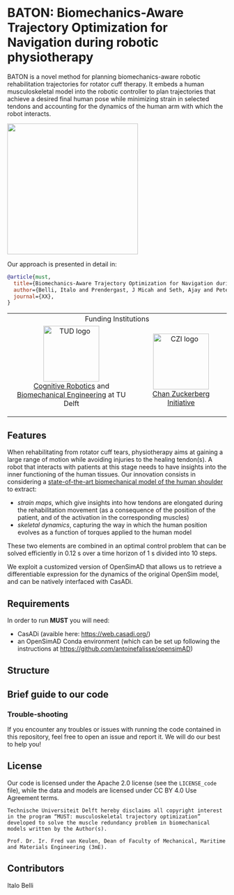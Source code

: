 # BATON: Biomechanics-Aware Trajectory Optimization for Navigation during robotic physiotherapy
BATON is a novel method for planning biomechanics-aware robotic rehabilitation trajectories for rotator cuff therapy. It embeds a human musculoskeletal model into the robotic controller to plan trajectories that achieve a desired final human pose while minimizing strain in selected tendons and accounting for the dynamics of the human arm with which the robot interacts.

<img src="Media/visual_abstract_1.svg" height="300" />

Our approach is presented in detail in:

```bib
@article{must,
  title={Biomechanics-Aware Trajectory Optimization for Navigation during Robotic Physiotherapy},
  author={Belli, Italo and Prendergast, J Micah and Seth, Ajay and Peternel, Luka},
  journal={XX},
}
```


<table align="center">
  <tr>
    <td colspan="2" align="center">Funding Institutions</td>
  </tr>
  <tr>
    <td align="center">
      <a>
        <img src="https://user-images.githubusercontent.com/50029203/226883398-97b28065-e144-493b-8a6c-5cbbd9000411.png" alt="TUD logo" height="128">
        <br />
        <a href="https://www.tudelft.nl/3me/over/afdelingen/cognitive-robotics-cor">Cognitive Robotics</a> and <br />
        <a href="https://www.tudelft.nl/3me/over/afdelingen/biomechanical-engineering">Biomechanical Engineering</a> at TU Delft</p>
      </a>
    </td>
    <td align="center">
      <a href="https://chanzuckerberg.com/">
        <img src="https://user-images.githubusercontent.com/50029203/226883506-fbb59348-38a4-43f9-93c9-2c7b8ba63619.png" alt="CZI logo" width="128" height="128">
        <br />
        Chan Zuckerberg Initiative
      </a>
    </td>
  </tr>
</table>

## Features
When rehabilitating from rotator cuff tears, physiotherapy aims at gaining a large range of motion while avoiding injuries to the healing tendon(s). A robot that interacts with patients at this stage needs to have insights into the inner functioning of the human tissues. Our innovation consists in considering a [state-of-the-art biomechanical model of the human shoulder](https://simtk.org/projects/scapulothoracic) to extract:
- _strain maps_, which give insights into how tendons are elongated during the rehabilitation movement (as a consequence of the position of the patient, and of the activation in the corresponding muscles)
- _skeletal dynamics_, capturing the way in which the human position evolves as a function of torques applied to the human model

These two elements are combined in an optimal control problem that can be solved efficiently in 0.12 s over a time horizon of 1 s divided into 10 steps.

We exploit a customized version of OpenSimAD that allows us to retrieve a differentiable expression for the dynamics of the original OpenSim model, and can be natively interfaced with CasADi.

## Requirements
In order to run **MUST** you will need:
- CasADi (avaible here: https://web.casadi.org/)
- an OpenSimAD Conda environment (which can be set up following the instructions at https://github.com/antoinefalisse/opensimAD)

## Structure


## Brief guide to our code

### Trouble-shooting
If you encounter any troubles or issues with running the code contained in this repository, feel free to open an issue and report it. We will do our best to help you!

## License
Our code is licensed under the Apache 2.0 license (see the `LICENSE_code` file), while the data and models are licensed under CC BY 4.0 Use Agreement terms.
```
Technische Universiteit Delft hereby disclaims all copyright interest in the program “MUST: musculoskeletal trajectory optimization”
developed to solve the muscle redundancy problem in biomechanical models written by the Author(s).

Prof. Dr. Ir. Fred van Keulen, Dean of Faculty of Mechanical, Maritime and Materials Engineering (3mE).
```

## Contributors
Italo Belli
